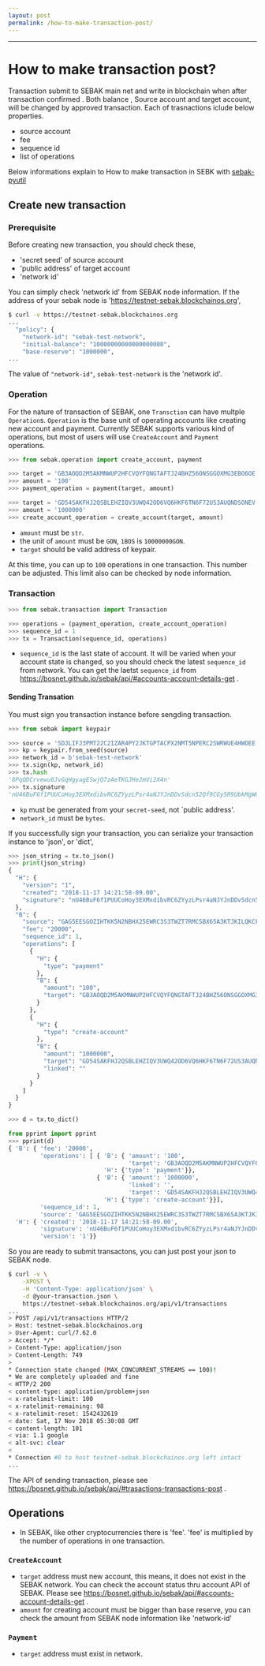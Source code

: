 ```yaml
---
layout: post
permalink: /how-to-make-transaction-post/
---
```

---
# How to make transaction post?

Transaction submit to SEBAK main net and write in blockchain when after transaction confirmed .
Both balance , Source account and target account, will be changed by approved transaction.
Each of trasnactions iclude below properties.
* source account
* fee
* sequence id
* list of operations

Below informations explain to How to make transaction in SEBK with [sebak-pyutil](https://github.com/spikeekips/sebakpy-util)


## Create new transaction

### Prerequisite
Before creating new transaction, you should check these,

* 'secret seed' of source account
* 'public address' of target account
* 'network id'

You can simply check 'network id' from SEBAK node information. If the address of your sebak node is 'https://testnet-sebak.blockchainos.org',
```sh
$ curl -v https://testnet-sebak.blockchainos.org
...
  "policy": {
    "network-id": "sebak-test-network",
    "initial-balance": "10000000000000000000",
    "base-reserve": "1000000",
...
```

The value of `"network-id"`, `sebak-test-network` is the 'network id'.

### Operation

For the nature of transaction of SEBAK, one `Transction` can have multple `Operation`s. `Operation` is the base unit of operating accounts like creating new account and payment. Currently SEBAK supports various kind of operations, but most of users will use `CreateAccount` and `Payment` operations.

```python
>>> from sebak.operation import create_account, payment

>>> target = 'GB3AOQD2M5AKMNWUP2HFCVQYFQNGTAFTJ24BHZ56ONSGGOXMG3EBO6OE'
>>> amount = '100'
>>> payment_operation = payment(target, amount)

>>> target = 'GD54SAKFHJ2QSBLEHZIQV3UWQ42OD6VQ6HKF6TN6F72US3AUQNDSONEV'
>>> amount = '1000000'
>>> create_account_operation = create_account(target, amount)
```

* `amount` must be `str`.
* the unit of `amount` must be `GON`, `1BOS` is `10000000GON`.
* `target` should be valid address of keypair.

At this time, you can up to `100` operations in one transaction. This number can be adjusted. This limit also can be checked by node information.

### Transaction

```python
>>> from sebak.transaction import Transaction

>>> operations = (payment_operation, create_account_operation)
>>> sequence_id = 1
>>> tx = Transaction(sequence_id, operations)
```

* `sequence_id` is the last state of account. It will be varied when your account state is changed, so you should check the latest `sequence_id` from network. You can get the laetst `sequence_id` from https://bosnet.github.io/sebak/api/#accounts-account-details-get .

#### Sending Transation

You must sign you transaction instance before sengding transaction.
```python
>>> from sebak import keypair

>>> source = 'SDJLIFJ3PMT22C2IZAR4PY2JKTGPTACPX2NMT5NPERC2SWRWUE4HWOEE'
>>> kp = keypair.from_seed(source)
>>> network_id = b'sebak-test-network'
>>> tx.sign(kp, network_id)
>>> tx.hash
'8PqQDCrvewu6JvGqHgyagESwjQ7zAeTKGJHeJmVi2X4n'
>>> tx.signature
'nU46BuF6f1PUUCoHoy3EXMxdibvRC6ZYyzLPsr4aNJYJnDDvSdcn52Qf9CGy5R9UbkMgW6mdKGwrHNvd3oCoRsp'
```

* `kp` must be generated from your `secret-seed`, not `public address'.
* `network_id` must be `bytes`.

If you successfully sign your transaction, you can serialize your transaction instance to 'json', or 'dict',

```python
>>> json_string = tx.to_json()
>>> print(json_string)
{
  "H": {
    "version": "1",
    "created": "2018-11-17 14:21:58-09.00",
    "signature": "nU46BuF6f1PUUCoHoy3EXMxdibvRC6ZYyzLPsr4aNJYJnDDvSdcn52Qf9CGy5R9UbkMgW6mdKGwrHNvd3oCoRsp"
  },
  "B": {
    "source": "GAG5EESGOZIHTKK5N2NBHX25EWRC3S3TWZT7RMCSBX65A3KTJKILQKCF",
    "fee": "20000",
    "sequence_id": 1,
    "operations": [
      {
        "H": {
          "type": "payment"
        },
        "B": {
          "amount": "100",
          "target": "GB3AOQD2M5AKMNWUP2HFCVQYFQNGTAFTJ24BHZ56ONSGGOXMG3EBO6OE"
        }
      },
      {
        "H": {
          "type": "create-account"
        },
        "B": {
          "amount": "1000000",
          "target": "GD54SAKFHJ2QSBLEHZIQV3UWQ42OD6VQ6HKF6TN6F72US3AUQNDSONEV",
          "linked": ""
        }
      }
    ]
  }
}
```

```python
>>> d = tx.to_dict()

from pprint import pprint
>>> pprint(d)
{ 'B': { 'fee': '20000',
         'operations': [ { 'B': { 'amount': '100',
                                  'target': 'GB3AOQD2M5AKMNWUP2HFCVQYFQNGTAFTJ24BHZ56ONSGGOXMG3EBO6OE'},
                           'H': {'type': 'payment'}},
                         { 'B': { 'amount': '1000000',
                                  'linked': '',
                                  'target': 'GD54SAKFHJ2QSBLEHZIQV3UWQ42OD6VQ6HKF6TN6F72US3AUQNDSONEV'},
                           'H': {'type': 'create-account'}}],
         'sequence_id': 1,
         'source': 'GAG5EESGOZIHTKK5N2NBHX25EWRC3S3TWZT7RMCSBX65A3KTJKILQKCF'},
  'H': { 'created': '2018-11-17 14:21:58-09.00',
         'signature': 'nU46BuF6f1PUUCoHoy3EXMxdibvRC6ZYyzLPsr4aNJYJnDDvSdcn52Qf9CGy5R9UbkMgW6mdKGwrHNvd3oCoRsp',
         'version': '1'}}
```

So you are ready to submit transactons, you can just post your json to SEBAK node.

```sh
$ curl -v \
    -XPOST \
    -H 'Content-Type: application/json' \
    -d @your-transaction.json \
    https://testnet-sebak.blockchainos.org/api/v1/transactions
...
> POST /api/v1/transactions HTTP/2
> Host: testnet-sebak.blockchainos.org
> User-Agent: curl/7.62.0
> Accept: */*
> Content-Type: application/json
> Content-Length: 749
>
* Connection state changed (MAX_CONCURRENT_STREAMS == 100)!
* We are completely uploaded and fine
< HTTP/2 200
< content-type: application/problem+json
< x-ratelimit-limit: 100
< x-ratelimit-remaining: 98
< x-ratelimit-reset: 1542432619
< date: Sat, 17 Nov 2018 05:30:08 GMT
< content-length: 101
< via: 1.1 google
< alt-svc: clear
<
* Connection #0 to host testnet-sebak.blockchainos.org left intact
...
```

The API of sending transaction, please see https://bosnet.github.io/sebak/api/#trasactions-transactions-post .

## Operations

* In SEBAK, like other cryptocurrencies there is 'fee'. 'fee' is multiplied by the number of operations in one transaction.

### `CreateAccount`

* `target` address must new account, this means, it does not exist in the SEBAK network. You can check the account status thru account API of SEBAK. Please see https://bosnet.github.io/sebak/api/#accounts-account-details-get .
* `amount` for creating account must be bigger than base reserve, you can check the amount from SEBAK node information like 'network-id'

### `Payment`

* `target` address must exist in network.
